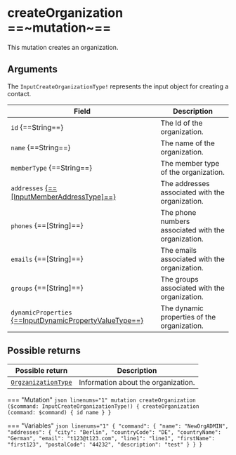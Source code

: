 # createOrganization ==~mutation~==

This mutation creates an organization.

## Arguments

The `InputCreateOrganizationType!` represents the input object for creating a contact.

| Field                                                                                 | Description                                           |
|---------------------------------------------------------------------------------------|-------------------------------------------------------|
| `id` {==String==}                                                                     | The Id of the organization.                           |
| `name` {==String==}                                                                   | The name of the organization.                         |
| `memberType` {==String==}                                                             | The member type of the organization.                  |
| `addresses` [{==[InputMemberAddressType]==}](../Objects/InputMemberAddressType.md)    | The addresses associated with the organization.       |
| `phones` {==[String]==}                                                               | The phone numbers associated with the organization.   |
| `emails` {==[String]==}                                                               | The emails associated with the organization.          |
| `groups` {==[String]==}                                                               | The groups associated with the organization.          |
| `dynamicProperties` [{==InputDynamicPropertyValueType==}](../Objects/InputDynamicPropertyValueType.md) | The dynamic properties of the organization. |

## Possible returns

| Possible return                                          	| Description                                         	|
|---------------------------------------------------------	|-----------------------------------------------------	|
| [`OrgzanizationType`](../Objects/OrganizationType.md)     | Information about the organization.                	|


=== "Mutation"
    ```json linenums="1"
    mutation createOrganization  ($command: InputCreateOrganizationType!) {
      createOrganization (command: $command) {
        id
        name
      }
    }
    ```

=== "Variables"
    ```json linenums="1"
    {
      "command": {
        "name": "NewOrgADMIN",
        "addresses": {
          "city": "Berlin",
          "countryCode": "DE",
          "countryName": "German",
          "email": "t123@t123.com",
          "line1": "line1",
          "firstName": "first123",
          "postalCode": "44232",
          "description": "test"
        }
      }
    }
    ```
